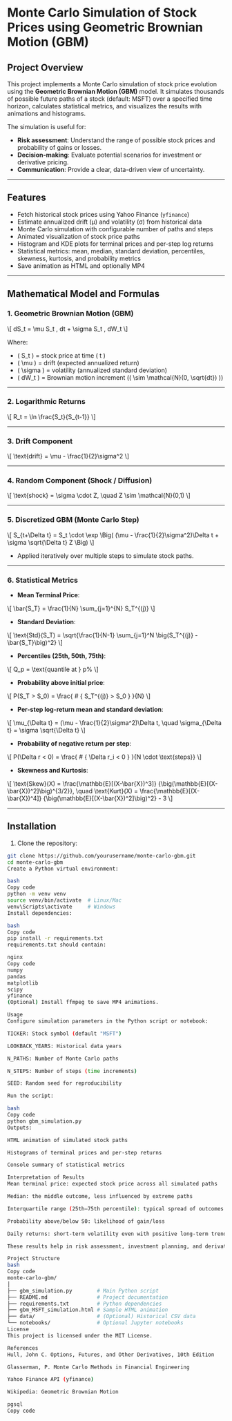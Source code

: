 # Monte Carlo Simulation of Stock Prices using Geometric Brownian Motion (GBM)

## Project Overview

This project implements a Monte Carlo simulation of stock price evolution using the **Geometric Brownian Motion (GBM)** model. It simulates thousands of possible future paths of a stock (default: MSFT) over a specified time horizon, calculates statistical metrics, and visualizes the results with animations and histograms.

The simulation is useful for:

- **Risk assessment**: Understand the range of possible stock prices and probability of gains or losses.
- **Decision-making**: Evaluate potential scenarios for investment or derivative pricing.
- **Communication**: Provide a clear, data-driven view of uncertainty.

---

## Features

- Fetch historical stock prices using Yahoo Finance (`yfinance`)
- Estimate annualized drift (μ) and volatility (σ) from historical data
- Monte Carlo simulation with configurable number of paths and steps
- Animated visualization of stock price paths
- Histogram and KDE plots for terminal prices and per-step log returns
- Statistical metrics: mean, median, standard deviation, percentiles, skewness, kurtosis, and probability metrics
- Save animation as HTML and optionally MP4

---

## Mathematical Model and Formulas

### 1. Geometric Brownian Motion (GBM)

\\[
dS_t = \mu S_t \, dt + \sigma S_t \, dW_t
\\]

Where:

- \( S_t \) = stock price at time \( t \)  
- \( \mu \) = drift (expected annualized return)  
- \( \sigma \) = volatility (annualized standard deviation)  
- \( dW_t \) = Brownian motion increment (\( \sim \mathcal{N}(0, \sqrt{dt}) \))  

---

### 2. Logarithmic Returns

\\[
R_t = \ln \frac{S_t}{S_{t-1}}
\\]

---

### 3. Drift Component

\\[
\text{drift} = \mu - \frac{1}{2}\sigma^2
\\]

---

### 4. Random Component (Shock / Diffusion)

\\[
\text{shock} = \sigma \cdot Z, \quad Z \sim \mathcal{N}(0,1)
\\]

---

### 5. Discretized GBM (Monte Carlo Step)

\\[
S_{t+\Delta t} = S_t \cdot 
\exp \Big( (\mu - \frac{1}{2}\sigma^2)\Delta t + \sigma \sqrt{\Delta t} Z \Big)
\\]

- Applied iteratively over multiple steps to simulate stock paths.

---

### 6. Statistical Metrics

- **Mean Terminal Price**:

\\[
\bar{S_T} = \frac{1}{N} \sum_{j=1}^{N} S_T^{(j)}
\\]

- **Standard Deviation**:

\\[
\text{Std}(S_T) = \sqrt{\frac{1}{N-1} \sum_{j=1}^N 
\big(S_T^{(j)} - \bar{S_T}\big)^2}
\\]

- **Percentiles (25th, 50th, 75th)**:

\\[
Q_p = \text{quantile at } p\%
\\]

- **Probability above initial price**:

\\[
P(S_T > S_0) = \frac{ \# \{ S_T^{(j)} > S_0 \} }{N}
\\]

- **Per-step log-return mean and standard deviation**:

\\[
\mu_{\Delta t} = (\mu - \frac{1}{2}\sigma^2)\Delta t, \quad 
\sigma_{\Delta t} = \sigma \sqrt{\Delta t}
\\]

- **Probability of negative return per step**:

\\[
P(\Delta r < 0) = 
\frac{ \# \{ \Delta r_i < 0 \} }{N \cdot \text{steps}}
\\]

- **Skewness and Kurtosis**:

\\[
\text{Skew}(X) = 
\frac{\mathbb{E}[(X-\bar{X})^3]}
{\big(\mathbb{E}[(X-\bar{X})^2]\big)^{3/2}}, \quad
\text{Kurt}(X) = 
\frac{\mathbb{E}[(X-\bar{X})^4]}
{\big(\mathbb{E}[(X-\bar{X})^2]\big)^2} - 3
\\]

---

## Installation

1. Clone the repository:

```bash
git clone https://github.com/yourusername/monte-carlo-gbm.git
cd monte-carlo-gbm
Create a Python virtual environment:

bash
Copy code
python -m venv venv
source venv/bin/activate  # Linux/Mac
venv\Scripts\activate     # Windows
Install dependencies:

bash
Copy code
pip install -r requirements.txt
requirements.txt should contain:

nginx
Copy code
numpy
pandas
matplotlib
scipy
yfinance
(Optional) Install ffmpeg to save MP4 animations.

Usage
Configure simulation parameters in the Python script or notebook:

TICKER: Stock symbol (default "MSFT")

LOOKBACK_YEARS: Historical data years

N_PATHS: Number of Monte Carlo paths

N_STEPS: Number of steps (time increments)

SEED: Random seed for reproducibility

Run the script:

bash
Copy code
python gbm_simulation.py
Outputs:

HTML animation of simulated stock paths

Histograms of terminal prices and per-step returns

Console summary of statistical metrics

Interpretation of Results
Mean terminal price: expected stock price across all simulated paths

Median: the middle outcome, less influenced by extreme paths

Interquartile range (25th–75th percentile): typical spread of outcomes

Probability above/below S0: likelihood of gain/loss

Daily returns: short-term volatility even with positive long-term trend

These results help in risk assessment, investment planning, and derivative pricing.

Project Structure
bash
Copy code
monte-carlo-gbm/
│
├── gbm_simulation.py        # Main Python script
├── README.md                # Project documentation
├── requirements.txt         # Python dependencies
├── gbm_MSFT_simulation.html # Sample HTML animation
├── data/                    # (Optional) Historical CSV data
└── notebooks/               # Optional Jupyter notebooks
License
This project is licensed under the MIT License.

References
Hull, John C. Options, Futures, and Other Derivatives, 10th Edition

Glasserman, P. Monte Carlo Methods in Financial Engineering

Yahoo Finance API (yfinance)

Wikipedia: Geometric Brownian Motion

pgsql
Copy code
